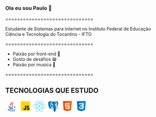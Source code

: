 ### Ola eu sou Paulo 👋
<link rel="stylesheet" href="style.css">

==============================

Estudante de Sistemas para internet no Instituto Federal de Educação Ciência e Tecnologia do Tocantins - IFTO

==============================
* Paixão por front-end 💙
* Gosto de desáfios 😁
* Paixão por musica 🎵

==============================

## TECNOLOGIAS QUE ESTUDO
<div class="container">
 <img src="./img/java.png" width= "40px">
 <img src="./img/javascript.png" width= "40px">
 <img src="./img/react.png" width= "40px">
 <img src="./img/postgre.png" width= "40px">
 <img src="./img/html.png" width= "40px">
 <img src="./img/css.png" width= "40px">
 </div>


